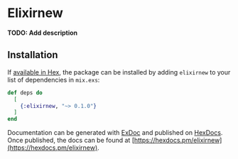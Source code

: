 # Elixirnew

**TODO: Add description**

## Installation

If [available in Hex](https://hex.pm/docs/publish), the package can be installed
by adding `elixirnew` to your list of dependencies in `mix.exs`:

```elixir
def deps do
  [
    {:elixirnew, "~> 0.1.0"}
  ]
end
```

Documentation can be generated with [ExDoc](https://github.com/elixir-lang/ex_doc)
and published on [HexDocs](https://hexdocs.pm). Once published, the docs can
be found at [https://hexdocs.pm/elixirnew](https://hexdocs.pm/elixirnew).

